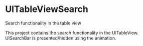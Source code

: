 UITableViewSearch
=================

Search functionality in the table view

This project contains the search functionality in the UITableView. UISearchBar is presented/hidden using the animation.
